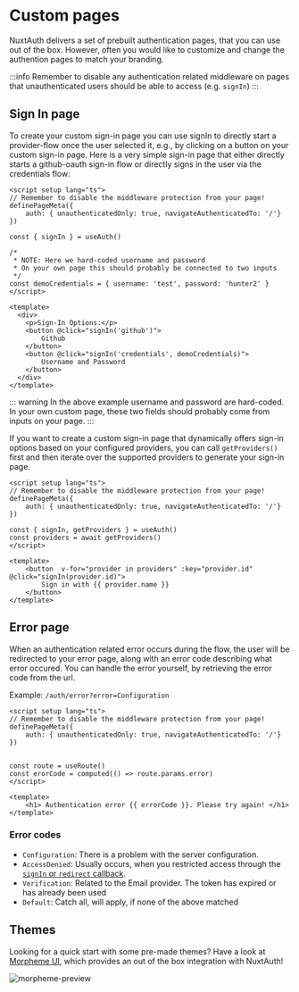 # Custom pages

NuxtAuth delivers a set of prebuilt authentication pages, that you can use out of the box. However, often you would like to customize and change the authention pages to match your branding.

:::info
Remember to disable any authentication related middleware on pages that unauthenticated users should be able to access (e.g. `signIn`)
:::

## Sign In page

To create your custom sign-in page you can use signIn to directly start a provider-flow once the user selected it, e.g., by clicking on a button on your custom sign-in page. Here is a very simple sign-in page that either directly starts a github-oauth sign-in flow or directly signs in the user via the credentials flow:

```vue
<script setup lang="ts">
// Remember to disable the middleware protection from your page!
definePageMeta({
    auth: { unauthenticatedOnly: true, navigateAuthenticatedTo: '/'}
})

const { signIn } = useAuth()

/*
 * NOTE: Here we hard-coded username and password
 * On your own page this should probably be connected to two inputs
 */
const demoCredentials = { username: 'test', password: 'hunter2' }
</script>

<template>
  <div>
    <p>Sign-In Options:</p>
    <button @click="signIn('github')">
        Github
    </button>
    <button @click="signIn('credentials', demoCredentials)">
        Username and Password
    </button>
  </div>
</template>
```

::: warning
In the above example username and password are hard-coded. In your own custom page, these two fields should probably come from inputs on your page.
:::

If you want to create a custom sign-in page that dynamically offers sign-in options based on your configured providers, you can call `getProviders()` first and then iterate over the supported providers to generate your sign-in page.

```vue
<script setup lang="ts">
// Remember to disable the middleware protection from your page!
definePageMeta({
    auth: { unauthenticatedOnly: true, navigateAuthenticatedTo: '/'}
})

const { signIn, getProviders } = useAuth()
const providers = await getProviders()
</script>

<template>
    <button  v-for="provider in providers" :key="provider.id"  @click="signIn(provider.id)">
        Sign in with {{ provider.name }}
    </button>
</template>
```

## Error page

When an authentication related error occurs during the flow, the user will be redirected to your error page, along with an error code describing what error occured. You can handle the error yourself, by retrieving the error code from the url.

Example: `/auth/error?error=Configuration`

```vue
<script setup lang="ts">
// Remember to disable the middleware protection from your page!
definePageMeta({
    auth: { unauthenticatedOnly: true, navigateAuthenticatedTo: '/'}
})


const route = useRoute()
const erorCode = computed(() => route.params.error)
</script>

<template>
    <h1> Authentication error {{ errorCode }}. Please try again! </h1>
</template>
```

### Error codes

- `Configuration`: There is a problem with the server configuration.
- `AccessDenied`: Usually occurs, when you restricted access through the [`signIn` or `redirect` callback](/guide/authjs/nuxt-auth-handler#callbacks).
- `Verification`: Related to the Email provider. The token has expired or has already been used
- `Default`: Catch all, will apply, if none of the above matched

## Themes

Looking for a quick start with some pre-made themes? Have a look at [Morpheme UI](https://ui.morpheme.design/templates/nuxt-auth.html), which provides an out of the box integration with NuxtAuth!

![morpheme-preview](/authjs/morpheme-auth-screenshot.png)
